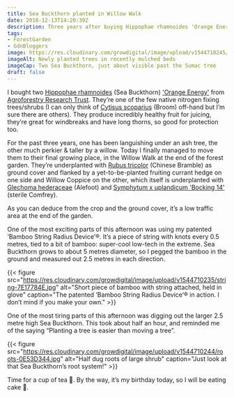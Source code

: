 ```yaml
---
title: Sea Buckthorn planted in Willow Walk
date: 2018-12-13T14:20:39Z
description: Three years after buying Hippophae rhamnoides 'Orange Energy', the’re finally planted in the forest garden Willow Walk
tags: 
- ForestGarden
- GdnBloggers
image: https://res.cloudinary.com/growdigital/image/upload/v1544710245/hippophae-243582AF.jpg
imageAlt: Newly planted trees in recently mulched beds
imageCap: Two Sea Buckthorn, just about visible past the Sumac tree
draft: false
---
```


I bought two [Hippophae rhamnoides](https://pfaf.org/user/Plant.aspx?LatinName=Hippophae+rhamnoides) (Sea Buckthorn) ['Orange Energy'](https://www.agroforestry.co.uk/product/sea-buckthorn-hippophae-rhamnoides-orange-energy/) from [Agroforestry Research Trust](https://www.agroforestry.co.uk/product-category/plants/). They’re one of the few native nitrogen fixing trees/shrubs (I can only think of [Cytisus scoparius](https://pfaf.org/user/Plant.aspx?LatinName=Cytisus+scoparius) (Broom) off-hand but I’m sure there are others). They produce incredibly healthy fruit for juicing, they’re great for windbreaks and have long thorns, so good for protection too.

For the past three years, one has been languishing under an ash tree, the other much perkier & taller by a willow. Today I finally managed to move them to their final growing place, in the Willow Walk at the end of the forest garden. They’re underplanted with [Rubus tricolor](https://pfaf.org/user/plant.aspx?LatinName=Rubus+tricolor) (Chinese Bramble) as ground cover and flanked by a yet-to-be-planted fruiting currant hedge on one side and Willow Coppice on the other, which itself is underplanted with [Glechoma hederaceae](https://pfaf.org/user/Plant.aspx?LatinName=Glechoma+hederacea) (Alefoot) and [Symphytum x uplandicum 'Bocking 14'](https://pfaf.org/user/Plant.aspx?LatinName=Symphytum+uplandicum) (sterile Comfrey).

As you can deduce from the crop and the ground cover, it’s a low traffic area at the end of the garden. 

One of the most exciting parts of this afternoon was using my patented ‘Bamboo String Radius Device’®. It’s a piece of string with knots every 0.5 metres, tied to a bit of bamboo: super-cool low-tech in the extreme. Sea Buckthorn grows to about 5 metres diameter, so I pegged the bamboo in the ground and measured out 2.5 metres in each direction. 

{{< figure src="https://res.cloudinary.com/growdigital/image/upload/v1544710235/string-7E17784E.jpg" alt="Short piece of bamboo with string attached, held in glove" caption="The patented ‘Bamboo String Radius Device’® in action. I don’t mind if you make your own." >}}

One of the most tiring parts of this afternoon was digging out the larger 2.5 metre high Sea Buckthorn. This took about half an hour, and reminded me of the saying “Planting a tree is easier than moving a tree”. 

{{< figure src="https://res.cloudinary.com/growdigital/image/upload/v1544710244/roots-0E53D344.jpg" alt="Half dug roots of large shrub" caption="Just look at that Sea Buckthorn’s root system!" >}}

Time for a cup of tea 🍵. By the way, it’s my birthday today, so I will be eating cake 🍰.

